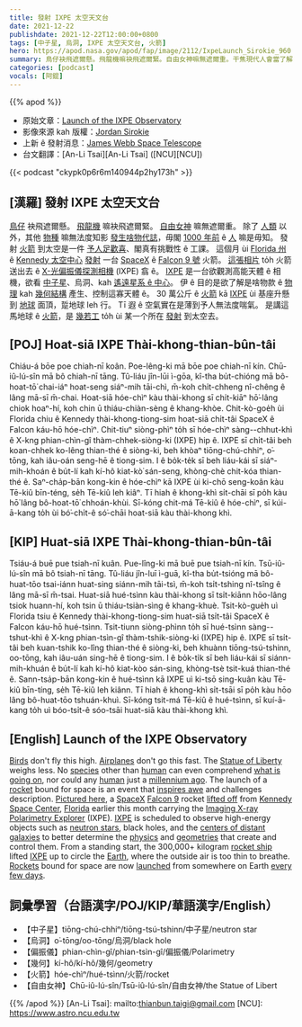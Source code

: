 ```yaml
---
title: 發射 IXPE 太空天文台
date: 2021-12-22
publishdate: 2021-12-22T12:00:00+0800
tags: [中子星, 烏洞, IXPE 太空天文台, 火箭]
hero: https://apod.nasa.gov/apod/fap/image/2112/IxpeLaunch_Sirokie_960.jpg
summary: 鳥仔袂飛遮爾懸。飛龍機嘛袂飛遮爾緊。自由女神嘛無遮爾重。干焦現代人會當了解發生啥物代誌，1000 年前 ê 人嘛是毋知。
categories: [podcast]
vocals: [阿錕]
---
```


{{% apod %}}

- 原始文章：[Launch of the IXPE Observatory](https://apod.nasa.gov/apod/ap211222.html)
- 影像來源 kah 版權：[Jordan Sirokie](https://www.instagram.com/sir_oki/)
- 上新 ê 發射消息：[James Webb Space Telescope](https://www.nasa.gov/feature/james-webb-space-telescope-launch-update)
- 台文翻譯：[An-Li Tsai][An-Li Tsai] ([NCU][NCU])

{{< podcast "ckypk0p6r6m140944p2hy173h" >}}

## [漢羅] 發射 IXPE 太空天文台
[鳥仔][Birds] 袂飛遮爾懸。
[飛龍機][Airplanes] 嘛袂飛遮爾緊。
[自由女神][Statue of Liberty] 嘛無遮爾重。
除了 [人類][human 1] 以外，其他 [物種][species] 嘛無法度知影 [發生啥物代誌][what is going on]，毋閣 [1000 年前][millennium ago] ê [人][human 2] 嘛是毋知。
發射 [火箭][rocket] 到太空是一件 [予人足歡喜][inspires awe]、閣真有挑戰性 ê 工課。
這個月 ùi [Florida 州][Florida] ê [Kennedy 太空中心][Kennedy Space Center] [發射][lifted off] 一台 [SpaceX][SpaceX] ê [Falcon 9 號][Falcon 9] 火箭。
[這張相片][Pictured here] to̍h 火箭送出去 ê [X-光偏振儀探測相機][Imaging X-ray Polarimetry Explorer] (IXPE) 翕 ê。
[IXPE][IXPE 1] 是一台欲觀測高能天體 ê 相機，欲看 [中子星][neutron stars]、烏洞、kah [遙遠星系 ê 中心][centers of distant galaxies]。
伊 ê 目的是欲了解是啥物款 ê [物理][physics] kah [幾何結構][geometries] 產生、控制這寡天體 ê。
30 萬公斤 ê [火箭][Rockets] kā [IXPE][IXPE 2] ùi 基座升懸到 [地球][Earth] 面頂，踅地球 leh 行。
Tī 遐 ê 空氣實在是薄到予人無法度喘氣。
是講這馬地球 ê [火箭][rocket ship]，是 [幾若工][every few days] to̍h ùi 某一个所在 [發射][launched t] 到太空去。

## [POJ] Hoat-siā IXPE Thài-khong-thian-bûn-tâi
Chiáu-á bōe poe chiah-nī koân.
Poe-lêng-ki mā bōe poe chiah-nī kín.
Chū-iû-lú-sîn mā bô chiah-nī tāng.
Tû-liáu jîn-lūi ì-gōa, kî-tha bu̍t-chióng mā bô-hoat-tō͘ chai-iáⁿ hoat-seng siáⁿ-mih tāi-chì, m̄-koh chi̍t-chheng nî-chêng ê lâng mā-sī m̄-chai.
Hoat-siā hóe-chìⁿ kàu thài-khong sī chi̍t-kiāⁿ hō͘-lâng chiok hoaⁿ-hí, koh chin ū thiáu-chiàn-sèng ê khang-khòe.
Chit-kò-goe̍h ùi Florida chiu ê Kennedy thài-khong-tiong-sim hoat-siā chi̍t-tâi SpaceX ê Falcon káu-hō hóe-chìⁿ.
Chit-tiuⁿ siòng-phìⁿ to̍h sī hóe-chìⁿ sàng--chhut-khì ê X-kng phian-chìn-gî thàm-chhek-siòng-ki (IXPE) hip ê.
IXPE sī chi̍t-tâi beh koan-chhek ko-lêng thian-thé ê siòng-ki, beh khòaⁿ tiōng-chú-chhiⁿ, o͘-tōng, kah iâu-oán seng-hē ê tiong-sim.
I ê bo̍k-te̍k sī beh liáu-kái sī siáⁿ-mih-khoán ê bu̍t-lí kah kí-hô kiat-kò͘ sán-seng, khòng-chè chit-kóa thian-thé ê.
Saⁿ-cha̍p-bān kong-kin ê hóe-chìⁿ kā IXPE ùi ki-chō seng-koân kàu Tē-kiû bīn-téng, se̍h Tē-kiû leh kiâⁿ.
Tī hiah ê khong-khì si̍t-chāi sī po̍h kàu hō͘ lâng bô-hoat-tō͘ chhoán-khùi.
Sī-kóng chit-má Tē-kiû ê hóe-chìⁿ, sī kúi-ā-kang to̍h ùi bó͘-chi̍t-ê só͘-chāi hoat-siā kàu thài-khong khì.


## [KIP] Huat-siā IXPE Thài-khong-thian-bûn-tâi
Tsiáu-á buē pue tsiah-nī kuân.
Pue-lîng-ki mā buē pue tsiah-nī kín.
Tsū-iû-lú-sîn mā bô tsiah-nī tāng.
Tû-liáu jîn-luī ì-guā, kî-tha bu̍t-tsióng mā bô-huat-tōo tsai-iánn huat-sing siánn-mih tāi-tsì, m̄-koh tsi̍t-tshing nî-tsîng ê lâng mā-sī m̄-tsai.
Huat-siā hué-tsìnn kàu thài-khong sī tsi̍t-kiānn hōo-lâng tsiok huann-hí, koh tsin ū thiáu-tsiàn-sìng ê khang-khuè.
Tsit-kò-gue̍h uì Florida tsiu ê Kennedy thài-khong-tiong-sim huat-siā tsi̍t-tâi SpaceX ê Falcon káu-hō hué-tsìnn.
Tsit-tiunn siòng-phìnn to̍h sī hué-tsìnn sàng--tshut-khì ê X-kng phian-tsìn-gî thàm-tshik-siòng-ki (IXPE) hip ê.
IXPE sī tsi̍t-tâi beh kuan-tshik ko-lîng thian-thé ê siòng-ki, beh khuànn tiōng-tsú-tshinn, oo-tōng, kah iâu-uán sing-hē ê tiong-sim.
I ê bo̍k-ti̍k sī beh liáu-kái sī siánn-mih-khuán ê bu̍t-lí kah kí-hô kiat-kòo sán-sing, khòng-tsè tsit-kuá thian-thé ê.
Sann-tsa̍p-bān kong-kin ê hué-tsìnn kā IXPE uì ki-tsō sing-kuân kàu Tē-kiû bīn-tíng, se̍h Tē-kiû leh kiânn.
Tī hiah ê khong-khì si̍t-tsāi sī po̍h kàu hōo lâng bô-huat-tōo tshuán-khuì.
Sī-kóng tsit-má Tē-kiû ê hué-tsìnn, sī kuí-ā-kang to̍h uì bóo-tsi̍t-ê sóo-tsāi huat-siā kàu thài-khong khì.


## [English] Launch of the IXPE Observatory
[Birds][Birds] don't fly this high.
[Airplanes][Airplanes] don't go this fast.
The [Statue of Liberty][Statue of Liberty] weighs less.
No [species][species] other than [human][human 1] can even comprehend [what is going on][what is going on], nor could any [human][human 2] just a [millennium ago][millennium ago].
The launch of a [rocket][rocket] bound for space is an event that [inspires awe][inspires awe] and challenges description.
[Pictured here][Pictured here], a [SpaceX][SpaceX] [Falcon 9][Falcon 9] rocket [lifted off][lifted off] from [Kennedy Space Center][Kennedy Space Center], [Florida][Florida] earlier this month carrying the [Imaging X-ray Polarimetry Explorer][Imaging X-ray Polarimetry Explorer] (IXPE).
[IXPE][IXPE 1] is scheduled to observe high-energy objects such as [neutron stars][neutron stars], black holes, and the [centers of distant galaxies][centers of distant galaxies] to better determine the [physics][physics] and [geometries][geometries] that create and control them.
From a standing start, the 300,000+ kilogram [rocket ship][rocket ship] lifted [IXPE][IXPE 2] up to circle the [Earth][Earth], where the outside air is too thin to breathe.
[Rockets][Rockets] bound for space are now [launched][launched e] from somewhere on Earth [every few days][every few days].


## 詞彙學習（台語漢字/POJ/KIP/華語漢字/English）
- 【中子星】tiōng-chú-chhiⁿ/tiōng-tsú-tshinn/中子星/neutron star
- 【烏洞】o͘-tōng/oo-tōng/烏洞/black hole
- 【偏振儀】phian-chìn-gî/phian-tsìn-gî/偏振儀/Polarimetry
- 【幾何】kí-hô/kí-hô/幾何/geometry
- 【火箭】hóe-chìⁿ/hué-tsìnn/火箭/rocket
- 【自由女神】Chū-iû-lú-sîn/Tsū-iû-lú-sîn/自由女神/the Statue of Libert


{{% /apod %}}
[An-Li Tsai]: mailto:thianbun.taigi@gmail.com
[NCU]: https://www.astro.ncu.edu.tw

[copyright]: https://apod.nasa.gov/apod/fap/lib/about_apod.html#srapply

[Birds]:https://www.pbs.org/lifeofbirds/
[Airplanes]:https://www.grc.nasa.gov/www/k-12/UEET/StudentSite/airplanes.html
[Statue of Liberty]:http://www.nps.gov/stli/
[species]:https://en.wikipedia.org/wiki/Species
[human 1]:https://apod.nasa.gov/apod/ap190818.html
[what is going on]:http://www.dumpaday.com/wp-content/uploads/2014/04/scary-pictures-22.jpg
[human 2]:https://www.nlm.nih.gov/research/visible/photos.html
[millennium ago]:https://apod.nasa.gov/apod/ap010101.html
[rocket]:https://www.grc.nasa.gov/WWW/K-12/TRC/Rockets/history_of_rockets.html
[inspires awe]:https://apod.nasa.gov/apod/ap161017.html
[Pictured here]:https://www.instagram.com/p/CXQrQ28Oo6_/
[SpaceX]:https://www.spacex.com/
[Falcon 9]:https://www.spacex.com/vehicles/falcon-9/
[lifted off]:https://apod.nasa.gov/apod/ap160721.html
[Kennedy Space Center]:https://en.wikipedia.org/wiki/Kennedy_Space_Center
[Florida]:https://en.wikipedia.org/wiki/Florida
[Imaging X-ray Polarimetry Explorer]:https://ixpe.msfc.nasa.gov/
[IXPE 1]:https://en.wikipedia.org/wiki/IXPE
[neutron stars]:https://imagine.gsfc.nasa.gov/science/objects/neutron_stars1.html
[centers of distant galaxies]:https://apod.nasa.gov/apod/ap140224.html
[physics]:https://en.wikipedia.org/wiki/Physics
[geometries]:https://en.wikipedia.org/wiki/Geometry
[rocket ship]:https://apod.nasa.gov/apod/ap180624.html
[IXPE 2]:https://youtu.be/9VgSkMDaFNk
[Earth]:https://apod.nasa.gov/apod/ap070325.html
[Rockets]:https://spaceplace.nasa.gov/launching-into-space/en/
[launched e]:https://apod.nasa.gov/apod/ap210401.html
[launched t]:https://apod.tw/daily/20210401/
[every few days]:https://en.wikipedia.org/wiki/2022_in_spaceflight
